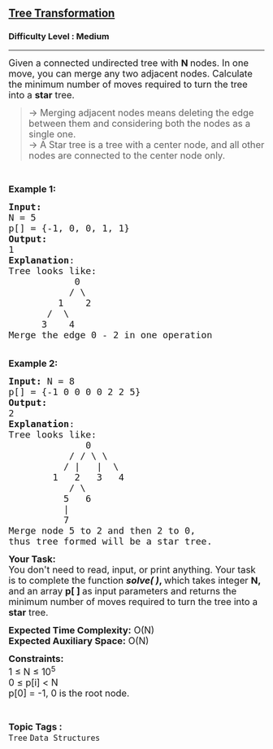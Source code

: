 <h2><a href="https://practice.geeksforgeeks.org/problems/tree-transformation--170645/1?page=11&difficulty[]=1&sortBy=accuracy">Tree Transformation</a></h2><h3>Difficulty Level : Medium</h3><hr><div class="problems_problem_content__Xm_eO"><p><span style="font-size:18px">Given a connected undirected tree with <strong>N&nbsp;</strong>nodes. In one move, you can merge any two adjacent nodes. Calculate the minimum number of moves required to turn the tree into a <strong>star</strong> tree.</span></p>

<blockquote>
<p><span style="font-size:18px">-&gt; Merging adjacent nodes means deleting the edge between them and considering both the nodes as a single one.<br>
-&gt;&nbsp;A Star tree is a tree with a center&nbsp;node, and all other nodes are connected to the center node only.</span></p>
</blockquote>

<p>&nbsp;</p>

<p><span style="font-size:18px"><strong>Example 1:</strong></span></p>

<pre><span style="font-size:18px"><strong>Input:
</strong>N = 5
p[] = {-1, 0, 0, 1, 1}
<strong>Output:
</strong>1
<strong>Explanation</strong>: 
Tree looks like:
            0
&nbsp;          / \ 
         1    2 
       /  \ 
      3    4
Merge the edge 0 - 2 in one operation

</span></pre>

<p><span style="font-size:18px"><strong>Example 2:</strong></span></p>

<pre><span style="font-size:18px"><strong>Input:</strong> N = 8
p[] = {-1 0 0 0 0 2 2 5}
<strong>Output:</strong>
2
<strong>Explanation</strong>:
Tree looks like:
              0
           / / \ \
          / |   |  \
        1   2   3   4
           / \
          5   6
          |
          7
Merge node 5 to 2 and then 2 to 0, 
thus tree formed will be a star tree. </span></pre>

<p><span style="font-size:18px"><strong>Your Task:</strong><br>
You don't need to read, input, or print anything. Your task is to complete the function <strong><em>solve( )</em>, </strong>which takes integer <strong>N, </strong>and an array <strong>p[ ] </strong>as input parameters and returns the minimum number of moves required to turn the tree into a <strong>star</strong> tree.</span></p>

<p><span style="font-size:18px"><strong>Expected Time Complexity:</strong>&nbsp;O(N)<br>
<strong>Expected Auxiliary Space:</strong>&nbsp;O(N)</span></p>

<p><span style="font-size:18px"><strong>Constraints:</strong><br>
1 ≤ N ≤ 10<sup>5</sup><br>
0 ≤ p[i] &lt; N<br>
p[0] = -1, 0 is the root node.</span></p>
</div><br><p><span style=font-size:18px><strong>Topic Tags : </strong><br><code>Tree</code>&nbsp;<code>Data Structures</code>&nbsp;